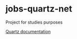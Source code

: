 # jobs-quartz-net

Project for studies purposes

[Quartz documentation](https://www.quartz-scheduler.net/documentation/quartz-3.x/quick-start.html)
